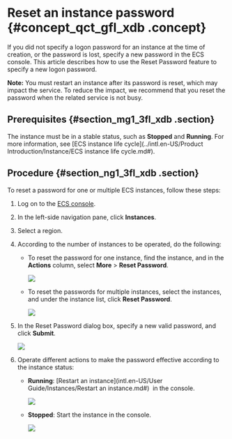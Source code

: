 # Reset an instance password {#concept_qct_gfl_xdb .concept}

If you did not specify a logon password for an instance at the time of creation, or the password is lost, specify a new password in the ECS console. This article describes how to use the Reset Password feature to specify a new logon password.

**Note:** You must restart an instance after its password is reset, which may impact the service. To reduce the impact, we recommend that you reset the password when the related service is not busy.

## Prerequisites {#section_mg1_3fl_xdb .section}

The instance must be in a stable status, such as **Stopped** and **Running**. For more information, see [ECS instance life cycle](../intl.en-US/Product Introduction/Instance/ECS instance life cycle.md#).

## Procedure {#section_ng1_3fl_xdb .section}

To reset a password for one or multiple ECS instances, follow these steps:

1.  Log on to the [ECS console](https://ecs.console.aliyun.com/?spm=a2c4g.11186623.2.9.FNEORG#/home).
2.  In the left-side navigation pane, click **Instances**.
3.  Select a region.
4.  According to the number of instances to be operated, do the following:
    -   To reset the password for one instance, find the instance, and in the **Actions** column, select **More** \> **Reset Password**.

        ![](images/5441_en-US.png)

    -   To reset the passwords for multiple instances, select the instances, and under the instance list, click **Reset Password**.

        ![](images/5442_en-US.png)

5.  In the Reset Password dialog box, specify a new valid password, and click **Submit**.

    ![](images/5443_en-US.png)

6.  Operate different actions to make the password effective according to the instance status:
    -   **Running**: [Restart an instance](intl.en-US/User Guide/Instances/Restart an instance.md#)  in the console.

        ![](images/5444_en-US.png)

    -   **Stopped**: Start the instance in the console.

        ![](images/5445_en-US.png)


